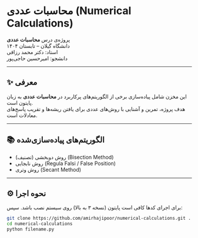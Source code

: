 # محاسبات عددی (Numerical Calculations)

پروژه‌ی درس **محاسبات عددی**  
دانشگاه گیلان – تابستان ۱۴۰۴  
استاد: دکتر محمد رزاقی  
دانشجو: امیرحسین حاجی‌پور  

---

## ✨ معرفی
این مخزن شامل پیاده‌سازی برخی از الگوریتم‌های پرکاربرد در **محاسبات عددی** به زبان پایتون است.  
هدف پروژه، تمرین و آشنایی با روش‌های عددی برای یافتن ریشه‌ها و تقریب پاسخ‌های معادلات است.

---

## 📚 الگوریتم‌های پیاده‌سازی‌شده
- روش دوبخشی (تصنیف) (Bisection Method)  
- روش نابجایی (Regula Falsi / False Position)  
- روش وتری (Secant Method)  

---

## ⚙️ نحوه اجرا
برای اجرای کدها کافی است پایتون (نسخه ۳ به بالا) روی سیستم نصب باشد. سپس:

```bash
git clone https://github.com/amirhajipoor/numerical-calculations.git .
cd numerical-calculations
python filename.py
